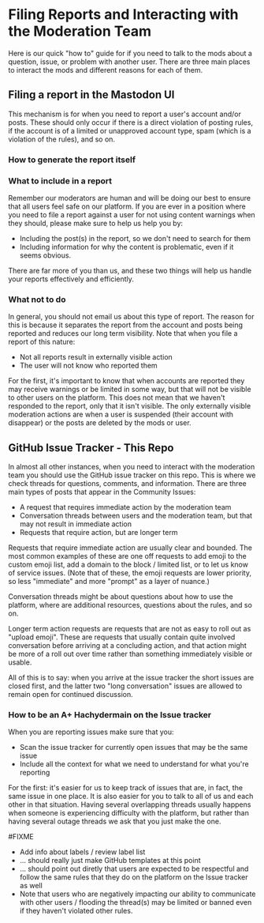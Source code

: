 # Filing Reports and Interacting with the Moderation Team

Here is our quick "how to" guide for if you need to talk to the
mods about a question, issue, or problem with another user. There
are three main places to interact the mods and different reasons
for each of them.

## Filing a report in the Mastodon UI

This mechanism is for when you need to report a user's account
and/or posts. These should only occur if there is a direct
violation of posting rules, if the account is of a limited or
unapproved account type, spam (which is a violation of the rules),
and so on.

### How to generate the report itself

### What to include in a report

Remember our moderators are human and will be doing our best to
ensure that all users feel safe on our platform. If you are ever in a
position where you need to file a report against a user for not using
content warnings when they should, please make sure to help us help you
by:

* Including the post(s) in the report, so we don't need to search for them
* Including information for why the content is problematic, even if it
  seems obvious.
  
There are far more of you than us, and these two things will help us
handle your reports effectively and efficiently.

### What not to do

In general, you should not email us about this type of report. The
reason for this is because it separates the report from the
account and posts being reported and reduces our long term
visibility. Note that when you file a report of this nature:

- Not all reports result in externally visible action
- The user will not know who reported them

For the first, it's important to know that when accounts are
reported they may receive warnings or be limited in some way, but
that will not be visible to other users on the platform. This does
not mean that we haven't responded to the report, only that it
isn't visible. The only externally visible moderation actions are
when a user is suspended (their account with disappear) or the
posts are deleted by the mods or user.

## GitHub Issue Tracker - This Repo

In almost all other instances, when you need to interact with the
moderation team you should use the GitHub issue tracker on this
repo. This is where we check threads for questions, comments, and
information. There are three main types of posts that appear in the
Community Issues:

- A request that requires immediate action by the moderation team
- Conversation threads between users and the moderation team, but
  that may not result in immediate action
- Requests that require action, but are longer term

Requests that require immediate action are usually clear and
bounded. The most common examples of these are one off requests to
add emoji to the custom emoji list, add a domain to the block /
limited list, or to let us know of service issues. (Note that of
these, the emoji requests are lower priority, so less "immediate"
and more "prompt" as a layer of nuance.)

Conversation threads might be about questions about how to use the
platform, where are additional resources, questions about the
rules, and so on.

Longer term action requests are requests that are not as easy to
roll out as "upload emoji". These are requests that usually
contain quite involved conversation before arriving at a
concluding action, and that action might be more of a roll out
over time rather than something immediately visible or usable.

All of this is to say: when you arrive at the issue tracker the
short issues are closed first, and the latter two "long
conversation" issues are allowed to remain open for continued
discussion.

### How to be an A+ Hachydermain on the Issue tracker

When you are reporting issues make sure that you:

- Scan the issue tracker for currently open issues that may be the
  same issue
- Include all the context for what we need to understand for what
  you're reporting

For the first: it's easier for us to keep track of issues that are, in
fact, the same issue in one place. It is also easier for you to
talk to all of us and each other in that situation. Having several
overlapping threads usually happens when someone is experiencing
difficulty with the platform, but rather than having several
outage threads we ask that you just make the one.


#FIXME
- Add info about labels / review label list
- ... should really just make GitHub templates at this point
- ... should point out diretly that users are expected to be
  respectful and follow the same rules that they do on the
  platform on the Issue tracker as well
- Note that users who are negatively impacting our ability to
  communicate with other users / flooding the thread(s) may be
  limited or banned even if they haven't violated other rules.
